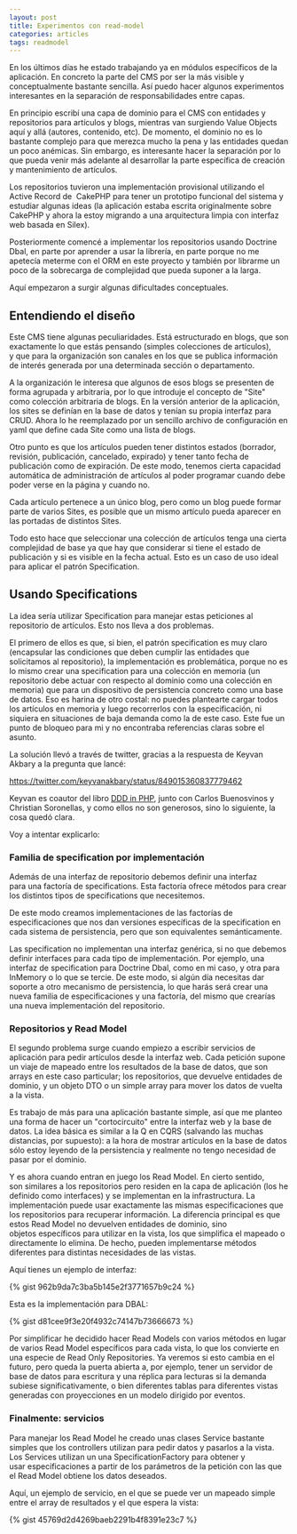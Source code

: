```yaml
---
layout: post
title: Experimentos con read-model
categories: articles
tags: readmodel
---
```


En los últimos días he estado trabajando ya en módulos específicos de la aplicación. En concreto la parte del CMS por ser la más visible y conceptualmente bastante sencilla. Así puedo hacer algunos experimentos interesantes en la separación de responsabilidades entre capas.

En principio escribí una capa de dominio para el CMS con entidades y repositorios para artículos y blogs, mientras van surgiendo Value Objects aquí y allá (autores, contenido, etc). De momento, el dominio no es lo bastante complejo para que merezca mucho la pena y las entidades quedan un poco anémicas. Sin embargo, es interesante hacer la separación por lo que pueda venir más adelante al desarrollar la parte específica de creación y mantenimiento de artículos.

Los repositorios tuvieron una implementación provisional utilizando el Active Record de  CakePHP para tener un prototipo funcional del sistema y estudiar algunas ideas (la aplicación estaba escrita originalmente sobre CakePHP y ahora la estoy migrando a una arquitectura limpia con interfaz web basada en Silex).

Posteriormente comencé a implementar los repositorios usando Doctrine Dbal, en parte por aprender a usar la librería, en parte porque no me apetecía meterme con el ORM en este proyecto y también por librarme un poco de la sobrecarga de complejidad que pueda suponer a la larga.

Aquí empezaron a surgir algunas dificultades conceptuales.

## Entendiendo el diseño

Este CMS tiene algunas peculiaridades. Está estructurado en blogs, que son exactamente lo que estás pensando (simples colecciones de artículos), y que para la organización son canales en los que se publica información de interés generada por una determinada sección o departamento.

A la organización le interesa que algunos de esos blogs se presenten de forma agrupada y arbitraria, por lo que introduje el concepto de "Site" como colección arbitraria de blogs. En la versión anterior de la aplicación, los sites se definían en la base de datos y tenían su propia interfaz para CRUD. Ahora lo he reemplazado por un sencillo archivo de configuración en yaml que define cada Site como una lista de blogs.

Otro punto es que los artículos pueden tener distintos estados (borrador, revisión, publicación, cancelado, expirado) y tener tanto fecha de publicación como de expiración. De este modo, tenemos cierta capacidad automática de administración de artículos al poder programar cuando debe poder verse en la página y cuando no.

Cada artículo pertenece a un único blog, pero como un blog puede formar parte de varios Sites, es posible que un mismo artículo pueda aparecer en las portadas de distintos Sites.

Todo esto hace que seleccionar una colección de artículos tenga una cierta complejidad de base ya que hay que considerar si tiene el estado de publicación y si es visible en la fecha actual. Esto es un caso de uso ideal para aplicar el patrón Specification.

## Usando Specifications

La idea sería utilizar Specification para manejar estas peticiones al repositorio de artículos. Esto nos lleva a dos problemas.

El primero de ellos es que, si bien, el patrón specification es muy claro (encapsular las condiciones que deben cumplir las entidades que solicitamos al repositorio), la implementación es problemática, porque no es lo mismo crear una specification para una colección en memoria (un repositorio debe actuar con respecto al dominio como una colección en memoria) que para un dispositivo de persistencia concreto como una base de datos. Eso es harina de otro costal: no puedes plantearte cargar todos los artículos en memoria y luego recorrerlos con la especificación, ni siquiera en situaciones de baja demanda como la de este caso. Este fue un punto de bloqueo para mi y no encontraba referencias claras sobre el asunto.

La solución llevó a través de twitter, gracias a la respuesta de Keyvan Akbary a la pregunta que lancé:

https://twitter.com/keyvanakbary/status/849015360837779462

Keyvan es coautor del libro [DDD in PHP,](https://leanpub.com/ddd-in-php) junto con Carlos Buenosvinos y Christian Soronellas, y como ellos no son generosos, sino lo siguiente, la cosa quedó clara.

Voy a intentar explicarlo:

### Familia de specification por implementación

Además de una interfaz de repositorio debemos definir una interfaz para una factoría de specifications. Esta factoría ofrece métodos para crear los distintos tipos de specifications que necesitemos.

De este modo creamos implementaciones de las factorías de especificaciones que nos dan versiones específicas de la specification en cada sistema de persistencia, pero que son equivalentes semánticamente.

Las specification no implementan una interfaz genérica, si no que debemos definir interfaces para cada tipo de implementación. Por ejemplo, una interfaz de specification para Doctrine Dbal, como en mi caso, y otra para InMemory o lo que se tercie. De este modo, si algún día necesitas dar soporte a otro mecanismo de persistencia, lo que harás será crear una nueva familia de especificaciones y una factoría, del mismo que crearías una nueva implementación del repositorio.

### Repositorios y Read Model

El segundo problema surge cuando empiezo a escribir servicios de aplicación para pedir artículos desde la interfaz web. Cada petición supone un viaje de mapeado entre los resultados de la base de datos, que son arrays en este caso particular; los repositorios, que devuelve entidades de dominio, y un objeto DTO o un simple array para mover los datos de vuelta a la vista.

Es trabajo de más para una aplicación bastante simple, así que me planteo una forma de hacer un "cortocircuito" entre la interfaz web y la base de datos. La idea básica es similar a la Q en CQRS (salvando las muchas distancias, por supuesto): a la hora de mostrar artículos en la base de datos sólo estoy leyendo de la persistencia y realmente no tengo necesidad de pasar por el dominio.

Y es ahora cuando entran en juego los Read Model. En cierto sentido, son similares a los repositorios pero residen en la capa de aplicación (los he definido como interfaces) y se implementan en la infrastructura. La implementación puede usar exactamente las mismas especificaciones que los repositorios para recuperar información. La diferencia principal es que estos Read Model no devuelven entidades de dominio, sino objetos específicos para utilizar en la vista, los que simplifica el mapeado o directamente lo elimina. De hecho, pueden implementarse métodos diferentes para distintas necesidades de las vistas.

Aquí tienes un ejemplo de interfaz:

{% gist 962b9da7c3ba5b145e2f3771657b9c24 %}

Esta es la implementación para DBAL:

{% gist d81cee9f3e20f4932c74147b73666673 %}

Por simplificar he decidido hacer Read Models con varios métodos en lugar de varios Read Model específicos para cada vista, lo que los convierte en una especie de Read Only Repositories. Ya veremos si esto cambia en el futuro, pero queda la puerta abierta a, por ejemplo, tener un servidor de base de datos para escritura y una réplica para lecturas si la demanda subiese significativamente, o bien diferentes tablas para diferentes vistas generadas con proyecciones en un modelo dirigido por eventos.

### Finalmente: servicios

Para manejar los Read Model he creado unas clases Service bastante simples que los controllers utilizan para pedir datos y pasarlos a la vista. Los Services utilizan un una SpecificationFactory para obtener y usar especificaciones a partir de los parámetros de la petición con las que el Read Model obtiene los datos deseados.

Aquí, un ejemplo de servicio, en el que se puede ver un mapeado simple entre el array de resultados y el que espera la vista:

{% gist 45769d2d4269baeb2291b4f8391e23c7 %}

 

 

 

 